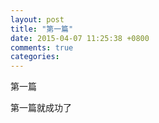 ```yaml
---
layout: post
title: "第一篇"
date: 2015-04-07 11:25:38 +0800
comments: true
categories: 
---
```


第一篇


第一篇就成功了